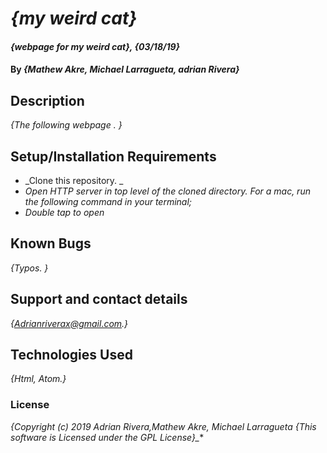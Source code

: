 



# _{my weird cat}_

#### _{webpage for my weird cat}, {03/18/19}_

#### By _**{Mathew Akre, Michael Larragueta, adrian Rivera}**_

## Description

_{The following webpage . }_

## Setup/Installation Requirements

* _Clone this repository. _
* _Open HTTP server in top level of the cloned directory. For a mac, run the following command in your terminal;_
* _Double tap to open_


## Known Bugs

_{Typos. }_

## Support and contact details

_{Adrianriverax@gmail.com.}_

## Technologies Used

_{Html, Atom.}_

### License

*{Copyright (c) 2019 Adrian Rivera,Mathew Akre, Michael Larragueta
{This software is Licensed under the GPL License}_**
